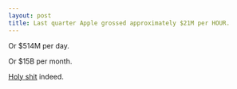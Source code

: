 ```yaml
---
layout: post
title: Last quarter Apple grossed approximately $21M per HOUR.
---
```


Or $514M per day.

Or $15B per month.

<a href="http://tumblr.com/ZEMtbyFI_zWd">Holy shit</a> indeed.